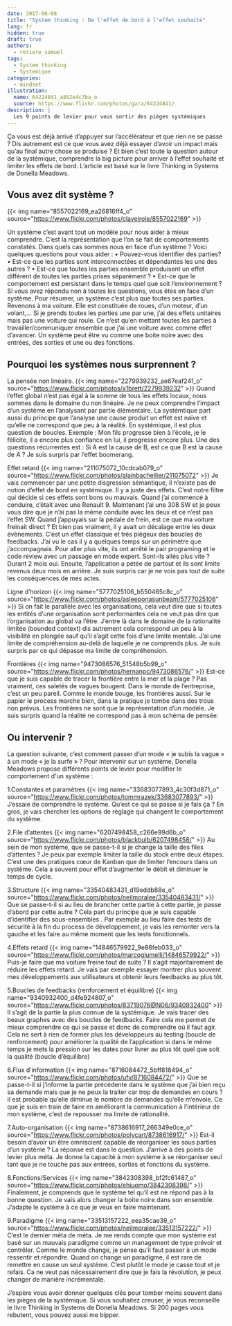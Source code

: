 ```yaml
---
date: 2017-06-08
title: "System thinking : De l'effet de bord à l'effet souhaité"
lang: fr
hidden: true
draft: true
authors:
  - retiere_samuel
tags:
  - System thinking
  - Systemique
categories:
  - mindset
illustration:
  name: 64224841_a852e4c7ba_o
  source: https://www.flickr.com/photos/gara/64224841/
description: |
  Les 9 points de levier pour vous sortir des pièges systémiques
---
```


Ça vous est déjà arrivé d’appuyer sur l’accélérateur et que rien ne se passe ? Dis autrement est ce que vous avez déjà essayer d’avoir un impact mais qu’au final autre chose se produise ? Et bien c’est toute la question autour de la systémique, comprendre la big picture pour arriver à l’effet souhaité et limiter les effets de bord. L’article est basé sur le livre Thinking in Systems de Donella Meadows.

## Vous avez dit système ?
{{< img name="8557022169_ea26816ff4_o" source="https://www.flickr.com/photos/claveirole/8557022169" >}}

Un système c’est avant tout un modèle pour nous aider à mieux comprendre. C’est la représentation que l’on se fait de comportements constatés. Dans quels cas sommes nous en face d’un système ? Voici quelques questions pour vous aider :
•	Pouvez-vous identifier des parties?
•	Est-ce que les parties sont interconnectées et dépendantes les uns des autres ?
•	Est-ce que toutes les parties ensemble produisent un effet différent de toutes les parties prises séparément ?
•	Est-ce que le comportement est persistant dans le temps quel que soit l’environnement ?
Si vous avez répondu non à toutes les questions, vous êtes en face d’un système. Pour résumer, un système c’est plus que toutes ses parties. Revenons à ma voiture. Elle est constituée de roues, d’un moteur, d’un volant,… Si je prends toutes les parties une par une, j’ai des effets unitaires mais pas une voiture qui roule. Ce n’est qu’en mettant toutes les parties à travailler/communiquer ensemble que j’ai une voiture avec comme effet d’avancer. Un système peut être vu comme une boite noire avec des entrées, des sorties et une ou des fonctions.

## Pourquoi les systèmes nous surprennent ?

La pensée non linéaire.
{{< img name="2279939232_ae67eaf241_o" source="https://www.flickr.com/photos/x1brett/2279939232" >}}
Quand l’effet global n’est pas égal à la somme de tous les effets locaux, nous sommes dans le domaine du non linéaire. Je ne peux comprendre l’impact d’un système en l’analysant par partie élémentaire. La systémtique part aussi du principe que l’analyse une cause produit  un effet est naïve et qu’elle ne correspond que peu à la réalité. En systémique, il est plus question de boucles. Exemple : Mon fils progresse bien à l’école, je le félicite, il a encore plus confiance en lui, il progresse encore plus. Une des questions récurrentes est : Si A est la cause de B, est ce que B est la cause de A ?  Je suis surpris par l’effet boomerang.

Effet retard
{{< img name="211075072_10cdcab079_o" source="https://www.flickr.com/photos/alainbachellier/211075072" >}}
Je vais commencer par une petite disgression sémantique, il n’existe pas de notion d’effet de bord en systémique. Il y a juste des effets. C’est notre filtre qui décide si ces effets sont bons ou mauvais. Quand j’ai commencé à conduire, c’était avec une Renault 9. Maintenant j’ai une 308 SW et je peux vous dire que je n’ai pas la même conduite avec les deux et ce n’est pas l’effet SW. Quand j’appuyais sur la pédale de frein, est ce que ma voiture freinait direct ? Et bien pas vraiment, il y avait un décalage entre les deux évènements. C’est un effet classique et très piégeux des boucles de feedbacks. J’ai vu le cas il y a quelques temps sur un périmètre que j’accompagnais. Pour aller plus vite, ils ont arrêté le pair programing et le code review avec un passage en mode expert. Sont-ils allés plus vite ? Durant 2 mois oui. Ensuite, l’application a pétée de partout et ils sont limite revenus deux mois en arrière. Je suis surpris car je ne vois pas tout de suite les conséquences de mes actes.

Ligne d’horizon
{{< img name="5777025106_b550465c8c_o" source="https://www.flickr.com/photos/asleeponasunbeam/5777025106" >}}
Si on fait le parallèle avec les organisations, cela veut dire que si toutes les entités d’une organisation sont performantes cela ne veut pas dire que l’organisation au global va l’être. J’entre là dans le domaine de la rationalité limitée (bounded context) dis autrement cela correspond un peu à la visibilité en plongée sauf qu’il s’agit cette fois d’une limite mentale. J’ai une limite de compréhension au-delà de laquelle je ne comprends plus. Je suis surpris par ce qui dépasse ma limite de compréhension.

Frontières
{{< img name="9473086576_51548b5b99_o" source="https://www.flickr.com/photos/hernanpc/9473086576/" >}}
Est-ce que je suis capable de tracer la frontière entre la mer et la plage ? Pas vraiment, ces saletés de vagues bougent. Dans le monde de l’entreprise, c’est un peu pareil. Comme le monde bouge, les frontières aussi. Sur le papier le process marche bien, dans la pratique je tombe dans des trous non prévus. Les frontières ne sont que la représentation d’un modèle. Je suis surpris quand la réalité ne correspond pas à mon schéma de pensée.

## Ou intervenir ?
La question suivante, c’est comment passer d’un mode « je subis la vague » à un mode « je la surfe » ? Pour intervenir sur un système, Donella Meadows propose différents points de levier pour modifier le comportement d'un système :

1.Constantes et paramètres
{{< img name="33683077893_4c30f3d871_o" source="https://www.flickr.com/photos/tommrazek/33683077893/" >}}
J’essaie de comprendre le système. Qu’est ce qui se passe si je fais ça ? En gros, je vais chercher les options de réglage qui changent le comportement du système.

2.File d’attentes
{{< img name="6207498458_c266e99d6b_o" source="https://www.flickr.com/photos/blackbulb/6207498458/" >}}
Au sein de mon système, que se passe-t-il si je change la taille des files d’attentes ? Je peux par exemple limiter la taille du stock entre deux étapes. C’est une des pratiques cœur de Kanban que de limiter l’encours dans un système. Cela a souvent pour effet d’augmenter le débit et diminuer le temps de cycle.

3.Structure
{{< img name="33540483431_d19eddb88e_o" source="https://www.flickr.com/photos/neilmoralee/33540483431/" >}}
Que se passe-t-il si au lieu de brancher cette partie à cette partie, je passe d’abord par cette autre ? Cela part du principe que je suis capable d’identifier des sous-ensembles . Par exemple au lieu faire des tests de sécurité à la fin du process de développement, je vais les remonter vers la gauche et les faire au même moment que les tests fonctionnels.

4.Effets retard
{{< img name="14846579922_9e86feb033_o" source="https://www.flickr.com/photos/marcogiumelli/14846579922/" >}}
Puis-je faire que ma voiture freine tout de suite ? Il s’agit majoritairement de réduire les effets retard. Je vais par exemple essayer montrer plus souvent mes développements aux utilisateurs et obtenir leurs feedbacks au plus tôt.

5.Boucles de feedbacks (renforcement et équilibre)
{{< img name="9340932400_d4fe924807_o" source="https://www.flickr.com/photos/83719076@N06/9340932400" >}}
Il s’agit de la partie la plus connue de la systémique. Je vais tracer des beaux graphes avec des boucles de feedbacks. Faire cela me permet de mieux comprendre ce qui se passe et donc de comprendre où il faut agir. Cela ne sert à rien de former plus les développeurs au testing (boucle de renforcement) pour améliorer la qualité de l’application si dans le même temps je mets la pression sur les dates pour livrer au plus tôt quel que soit la qualité (boucle d’équilibre)

6.Flux d’information
{{< img name="8716084472_5bff818494_o" source="https://www.flickr.com/photos/ufv/8716084472/" >}}
Que se passe-t-il si j’informe la partie précédente dans le système que j’ai bien reçu sa demande mais que je ne peux la traiter car trop de demandes en cours ?Il est probable qu’elle diminue le nombre de demandes qu’elle m’envoie. Ce que je suis en train de faire en améliorant la communication à l’intérieur de mon système, c’est de repousser ma limite de rationalité.

7.Auto-organisation
{{< img name="8738616917_266349e0ce_o" source="https://www.flickr.com/photos/polycart/8738616917/" >}}
Est-il besoin d’avoir un être omniscient capable de réorganiser les sous parties d’un système ? La réponse est dans le question. J’arrive à des points de levier plus méta. Je donne la capacité à mon système à se réorganiser seul tant que je ne touche pas aux entrées, sorties et fonctions du système.

8.Fonctions/Services
{{< img name="3842308398_bf2fc61487_o" source="https://www.flickr.com/photos/ehiuomo/3842308398/" >}}
Finalement, je comprends que le système tel qu’il est ne répond pas à la bonne question. Je vais alors changer la boite noire dans son ensemble. J’adapte le système à ce que je veux en faire maintenant.

9.Paradigme
{{< img name="33513157222_eea35cae39_o" source="https://www.flickr.com/photos/neilmoralee/33513157222/" >}}
C’est le dernier méta de méta. Je me rends compte que mon système est basé sur un mauvais paradigme comme un management de type prévoir et contrôler. Comme le monde change, je pense qu’il faut passer à un mode ressentir et répondre. Quand on change un paradigme, il est rare de remettre en cause un seul système. C’est plutôt le mode je casse tout et je refais. Ca ne veut pas nécessairement dire que je fais la révolution, je peux changer de manière incrémentale.

J’espère vous avoir donner quelques clés pour tomber moins souvent dans les pièges de la systémique. Si vous souhaitez creuser, je vous reconseille le livre Thinking in Systems de Donella Meadows. Si 200 pages vous rebutent, vous pouvez aussi me bipper.
